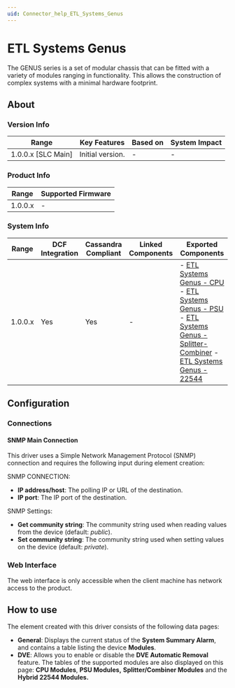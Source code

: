 ```yaml
---
uid: Connector_help_ETL_Systems_Genus
---
```


# ETL Systems Genus

The GENUS series is a set of modular chassis that can be fitted with a variety of modules ranging in functionality. This allows the construction of complex systems with a minimal hardware footprint.

## About

### Version Info

| **Range**            | **Key Features** | **Based on** | **System Impact** |
|----------------------|------------------|--------------|-------------------|
| 1.0.0.x \[SLC Main\] | Initial version. | \-           | \-                |

### Product Info

| **Range** | **Supported Firmware** |
|-----------|------------------------|
| 1.0.0.x   | \-                     |

### System Info

| **Range** | **DCF Integration** | **Cassandra Compliant** | **Linked Components** | **Exported Components**                                                                                                                                                                                                                                                                                                                                              |
|-----------|---------------------|-------------------------|-----------------------|----------------------------------------------------------------------------------------------------------------------------------------------------------------------------------------------------------------------------------------------------------------------------------------------------------------------------------------------------------------------|
| 1.0.0.x   | Yes                 | Yes                     | \-                    | \- [ETL Systems Genus - CPU](/Driver%20Help/ETL%20Systems%20Genus%20-%20CPU.aspx) - [ETL Systems Genus - PSU](/Driver%20Help/ETL%20Systems%20Genus%20-%20PSU.aspx) - [ETL Systems Genus - Splitter-Combiner](/Driver%20Help/ETL%20Systems%20Genus%20-%20Splitter-Combiner.aspx) - [ETL Systems Genus - 22544](xref:Connector_help_ETL_Systems_Genus_-_22544) |

## Configuration

### Connections

#### SNMP Main Connection

This driver uses a Simple Network Management Protocol (SNMP) connection and requires the following input during element creation:

SNMP CONNECTION:

- **IP address/host**: The polling IP or URL of the destination.
- **IP port**: The IP port of the destination.

SNMP Settings:

- **Get community string**: The community string used when reading values from the device (default: *public*).
- **Set community string**: The community string used when setting values on the device (default: *private*).

### Web Interface

The web interface is only accessible when the client machine has network access to the product.

## How to use

The element created with this driver consists of the following data pages:

- **General**: Displays the current status of the **System Summary Alarm**, and contains a table listing the device **Modules**.
- **DVE**: Allows you to enable or disable the **DVE Automatic Removal** feature. The tables of the supported modules are also displayed on this page: **CPU Modules**, **PSU Modules,** **Splitter/Combiner Modules** and the **Hybrid 22544 Modules.**
